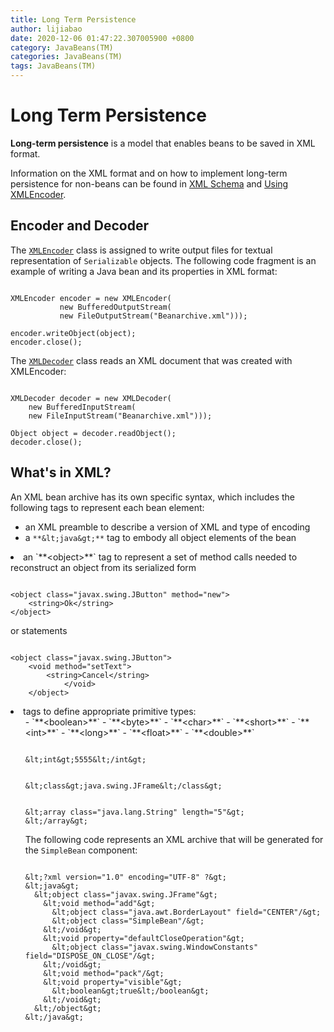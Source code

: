 ```yaml
---
title: Long Term Persistence
author: lijiabao
date: 2020-12-06 01:47:22.307005900 +0800
category: JavaBeans(TM)
categories: JavaBeans(TM)
tags: JavaBeans(TM)
---
```


# Long Term Persistence

**Long-term persistence** is a model that enables beans to be saved in XML format.

Information on the XML format and on how to implement long-term persistence for non-beans can be found in 
[XML Schema](http://www.oracle.com/technetwork/java/persistence3-139471.html) and 
[Using XMLEncoder](http://www.oracle.com/technetwork/java/persistence4-140124.html).

## Encoder and Decoder

The 
[`XMLEncoder`](https://docs.oracle.com/javase/8/docs/api/java/beans/XMLEncoder.html) class is assigned to write output files for textual representation of `Serializable` objects. The following code fragment is an example of writing a Java bean and its properties in XML format:

```

XMLEncoder encoder = new XMLEncoder(
           new BufferedOutputStream(
           new FileOutputStream("Beanarchive.xml")));

encoder.writeObject(object);
encoder.close(); 

```

The 
[`XMLDecoder`](https://docs.oracle.com/javase/8/docs/api/java/beans/XMLDecoder.html) class reads an XML document that was created with XMLEncoder:

```

XMLDecoder decoder = new XMLDecoder(
    new BufferedInputStream(
    new FileInputStream("Beanarchive.xml")));

Object object = decoder.readObject();
decoder.close();

```

## What's in XML?

An XML bean archive has its own specific syntax, which includes the following tags to represent each bean element:

- an XML preamble to describe a version of XML and type of encoding
- a `**&lt;java&gt;**` tag to embody all object elements of the bean
<li>an `**&lt;object&gt;**` tag to represent a set of method calls needed to reconstruct an object from its serialized form
<pre><code>
&lt;object class="javax.swing.JButton" method="new"&gt;
    &lt;string&gt;Ok&lt;/string&gt;
&lt;/object&gt;
</code></pre>
or statements
<pre><code>
&lt;object class="javax.swing.JButton"&gt;
    &lt;void method="setText"&gt;
        &lt;string&gt;Cancel&lt;/string&gt;
            &lt;/void&gt;
    &lt;/object&gt;
</code></pre>
</li>
<li>tags to define appropriate primitive types:
<ul>
- `**&lt;boolean&gt;**`
- `**&lt;byte&gt;**`
- `**&lt;char&gt;**`
- `**&lt;short&gt;**`
- `**&lt;int&gt;**`
- `**&lt;long&gt;**`
- `**&lt;float&gt;**`
- `**&lt;double&gt;**`

```

&lt;int&gt;5555&lt;/int&gt;

```

```

&lt;class&gt;java.swing.JFrame&lt;/class&gt;

```

```

&lt;array class="java.lang.String" length="5"&gt;
&lt;/array&gt;

```

The following code represents an XML archive that will be generated for the `SimpleBean` component:

```

&lt;?xml version="1.0" encoding="UTF-8" ?&gt;
&lt;java&gt;
  &lt;object class="javax.swing.JFrame"&gt;
    &lt;void method="add"&gt;
      &lt;object class="java.awt.BorderLayout" field="CENTER"/&gt;
      &lt;object class="SimpleBean"/&gt;
    &lt;/void&gt;
    &lt;void property="defaultCloseOperation"&gt;
      &lt;object class="javax.swing.WindowConstants" field="DISPOSE_ON_CLOSE"/&gt;
    &lt;/void&gt;
    &lt;void method="pack"/&gt;
    &lt;void property="visible"&gt;
      &lt;boolean&gt;true&lt;/boolean&gt;
    &lt;/void&gt;
  &lt;/object&gt;
&lt;/java&gt;

```
